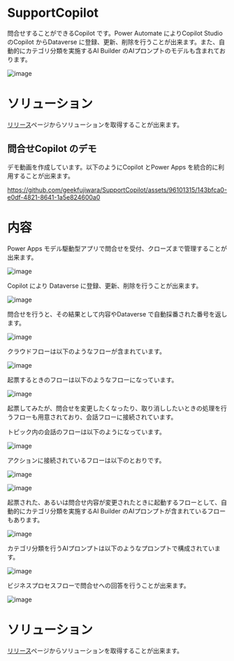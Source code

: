 # SupportCopilot
問合せすることができるCopilot です。Power Automate によりCopilot Studio のCopilot からDataverse に登録、更新、削除を行うことが出来ます。また、自動的にカテゴリ分類を実施するAI Builder のAIプロンプトのモデルも含まれております。

![image](https://github.com/geekfujiwara/SupportCopilot/assets/96101315/09550b06-f342-41ff-a34e-984fd1c9ca1b)

# ソリューション

[リリース](https://github.com/geekfujiwara/SupportCopilot/releases)ページからソリューションを取得することが出来ます。

## 問合せCopilot のデモ

デモ動画を作成しています。以下のようにCopilot とPower Apps を統合的に利用することが出来ます。

https://github.com/geekfujiwara/SupportCopilot/assets/96101315/143bfca0-e0df-4821-8641-1a5e824600a0

# 内容

Power Apps モデル駆動型アプリで問合せを受付、クローズまで管理することが出来ます。

![image](https://github.com/geekfujiwara/SupportCopilot/assets/96101315/d6d00836-e161-4f18-ba0e-11174071cdb0)


Copilot により Dataverse に登録、更新、削除を行うことが出来ます。

![image](https://github.com/geekfujiwara/SupportCopilot/assets/96101315/3bb58822-4479-488c-beae-a44b570da957)

問合せを行うと、その結果として内容やDataverse で自動採番された番号を返します。

![image](https://github.com/geekfujiwara/SupportCopilot/assets/96101315/8d5db0b1-ba2c-4f9b-9ecf-14ab1bb37cdd)


クラウドフローは以下のようなフローが含まれています。

![image](https://github.com/geekfujiwara/SupportCopilot/assets/96101315/69a569d9-0607-4463-b970-4186e98e432e)

起票するときのフローは以下のようなフローになっています。

![image](https://github.com/geekfujiwara/SupportCopilot/assets/96101315/c5a90526-d170-48bb-b5b5-3c3c06967e86)


起票してみたが、問合せを変更したくなったり、取り消ししたいときの処理を行うフローも用意されており、会話フローに接続されています。

トピック内の会話のフローは以下のようになっています。

![image](https://github.com/geekfujiwara/SupportCopilot/assets/96101315/0f42249a-375c-48b4-a687-8c2e6fb080ae)

アクションに接続されているフローは以下のとおりです。

![image](https://github.com/geekfujiwara/SupportCopilot/assets/96101315/f40120de-cfe2-46a9-a9a4-a334827eb08a)

![image](https://github.com/geekfujiwara/SupportCopilot/assets/96101315/e88b4347-7d1f-46da-972d-a18990a479d7)


起票された、あるいは問合せ内容が変更されたときに起動するフローとして、自動的にカテゴリ分類を実施するAI Builder のAIプロンプトが含まれているフローもあります。

![image](https://github.com/geekfujiwara/SupportCopilot/assets/96101315/8acc8312-b071-442b-b5b5-10392ea9fb53)

カテゴリ分類を行うAIプロンプトは以下のようなプロンプトで構成されています。

![image](https://github.com/geekfujiwara/SupportCopilot/assets/96101315/e59f0b4a-639a-4466-babe-ae932ccd5b1d)

ビジネスプロセスフローで問合せへの回答を行うことが出来ます。

![image](https://github.com/geekfujiwara/SupportCopilot/assets/96101315/22aec125-bcd2-424f-b7ca-ae5930d77b32)

# ソリューション

[リリース](https://github.com/geekfujiwara/SupportCopilot/releases)ページからソリューションを取得することが出来ます。

